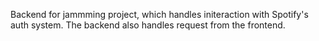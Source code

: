 Backend for jammming project, which handles initeraction with Spotify's auth system. The backend also handles request from the frontend.
